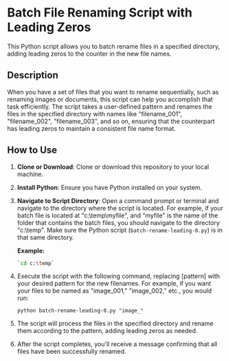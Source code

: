 # Batch File Renaming Script with Leading Zeros

This Python script allows you to batch rename files in a specified directory, adding leading zeros to the counter in the new file names. 

## Description

When you have a set of files that you want to rename sequentially, such as renaming images or documents, this script can help you accomplish that task efficiently. The script takes a user-defined pattern and renames the files in the specified directory with names like "filename_001", "filename_002", "filename_003", and so on, ensuring that the counterpart has leading zeros to maintain a consistent file name format.

## How to Use

1. **Clone or Download**: Clone or download this repository to your local machine.

2. **Install Python**: Ensure you have Python installed on your system.

3. **Navigate to Script Directory**: Open a command prompt or terminal and navigate to the directory where the script is located. For example, if your batch file is located at "c:\temp\myfile", and "myfile" is the name of the folder that contains the batch files, you should navigate to the directory "c:\temp". Make sure the Python script (`batch-rename-leading-0.py`) is in that same directory.

   **Example:**

   ```bash
   `cd c:\temp`

4. Execute the script with the following command, replacing [pattern] with your desired pattern for the new filenames. For example, if you want your files to be named as "image_001," "image_002," etc., you would run:
   
   `python batch-rename-leading-0.py "image_"`

5. The script will process the files in the specified directory and rename them according to the pattern, adding leading zeros as needed.

6. After the script completes, you'll receive a message confirming that all files have been successfully renamed.


